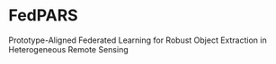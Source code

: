 # FedPARS
Prototype-Aligned Federated Learning for Robust Object Extraction in Heterogeneous Remote Sensing
